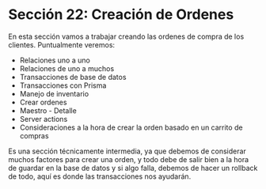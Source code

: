 # Sección 22: Creación de Ordenes

En esta sección vamos a trabajar creando las ordenes de compra de los clientes. Puntualmente veremos:

- Relaciones uno a uno
- Relaciones de uno a muchos
- Transacciones de base de datos
- Transacciones con Prisma
- Manejo de inventario
- Crear ordenes
- Maestro - Detalle
- Server actions
- Consideraciones a la hora de crear la orden basado en un carrito de compras

Es una sección técnicamente intermedia, ya que debemos de considerar muchos factores para crear una orden, y todo debe de salir bien a la hora de guardar en la base de datos y si algo falla, debemos de hacer un rollback de todo, aquí es donde las transacciones nos ayudarán.